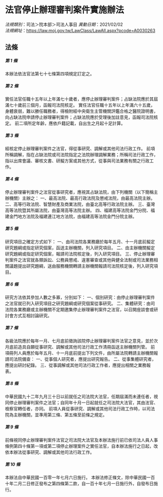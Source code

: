# 法官停止辦理審判案件實施辦法

*法規類別*：司法＞院本部＞司法人事目
*異動日期*：2021/02/02  
*法規網址*：https://law.moj.gov.tw/LawClass/LawAll.aspx?pcode=A0030263



## 法條
##### 第 1 條
本辦法依法官法第七十七條第四項規定訂定之。

##### 第 2 條
實任法官任職十五年以上年滿七十歲者，應停止辦理審判案件；占缺法院應於其屆滿七十歲前三個月，函報司法院核定。
實任法官任職十五年以上年滿六十五歲，身體衰弱，難以勝任職務者，得檢附經中央衛生主管機關評鑑合格之醫院證明書，向占缺法院申請停止辦理審判案件；占缺法院應於受理後加註意見，函報司法院核定。
前二項所定年齡，應依戶籍記載，自出生之月起十足計算。

##### 第 3 條
經核定停止辦理審判案件之法官，得從事研究、調解或其他司法行政工作。
前項所稱調解，指在占缺法院或司法院指定之法院辦理調解業務；所稱司法行政工作，指以出席會議、審核文書、研擬方案或其他方式，從事與司法業務有關之行政工作。

##### 第 4 條
停止辦理審判案件之法官從事研究者，應視其占缺法院，由下列機關（以下簡稱主辦機關）主辦之：
一、最高法院、最高行政法院及懲戒法院，由最高法院主辦。
二、高等行政法院、智慧財產及商業法院，由臺北高等行政法院主辦。
三、臺灣高等法院暨其所屬法院，由臺灣高等法院主辦。
四、福建高等法院金門分院、福建金門地方法院及福建連江地方法院，由福建高等法院金門分院主辦。

##### 第 5 條
研究項目之確定方式如下：
一、由司法院各業務廳於每年五月、十一月底前擬定研究題綱或指定研究個案，函送主辦機關，列入研究項目。
二、由主辦機關擬定研究題綱或指定研究個案，報請司法院核定後，列入研究項目。
三、停止辦理審判案件之法官就各類訴訟、公務員懲戒、違憲審查或其他與健全法制或司法業務相關議題提出研究題綱，送由服務機關轉請主辦機關報請司法院核定後，列入研究項目。

##### 第 6 條
研究方法依其參加人數之多寡，分別如下：
一、個別研究：由停止辦理審判案件之法官就已列入研究項目之研究題綱或研究個案從事研究。
二、集體研究：由司法院各業務廳或主辦機關不定期邀集停止辦理審判案件之法官，以召開座談會或研討會方式互相討論研究。

##### 第 7 條
各級法院應於每年一月、七月底前徵詢該院停止辦理審判案件法官之意見，並於次月底前造具自願從事研究、調解或其他司法行政工作清冊函送主辦機關列管。
前項冊列人員應於每年五月、十一月底前提出下列文件，由所屬法院轉請主辦機關報請司法院備查：
一、從事個人研究者，應提出研究報告。
二、從事集體研究者，應提出研討紀錄。
三、從事調解或其他司法行政工作者，應提出相關之業務報表。

##### 第 8 條
中華民國九十二年九月三十日以前就任之司法院大法官，任期屆滿而未連任者，視同停止辦理審判案件之法官；自同年十月一日起就任之司法院大法官，其由法官、檢察官轉任者，亦同。
前項人員從事研究、調解或其他司法行政工作時，以司法院為主辦機關，並準用第三條、第五條至前條之規定。

##### 第 9 條
前條視同停止辦理審判案件法官之司法院大法官及本辦法施行前已依司法人員人事條例第四十條第一項或第二項停止辦理案件之實任法官，自本辦法施行之日起，改依本辦法從事研究、調解或其他司法行政工作。

##### 第 10 條
本辦法自中華民國一百零一年七月六日施行。
本辦法修正條文，除中華民國一百十年二月二日修正發布之第四條第二款，自一百十年七月一日施行外，自發布日施行。


